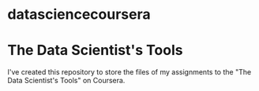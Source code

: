 # datasciencecoursera
# The Data Scientist's Tools
I've created this repository to store the files of my assignments to the "The Data Scientist's Tools" on Coursera.
